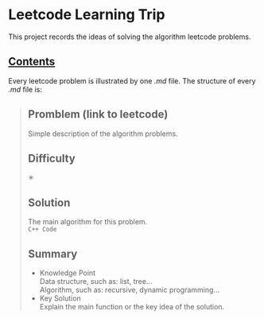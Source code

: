 # Leetcode Learning Trip
This project records the ideas of solving the algorithm leetcode problems.

## [Contents](Contents.md)
Every leetcode problem is illustrated by one *.md* file. The structure of every *.md* file is:

>## Promblem (link to leetcode)
>Simple description of the algorithm problems.
>## Difficulty
>✳
>## Solution
>The main algorithm for this problem.<br>
>`C++ Code`
>## Summary
>- Knowledge Point<br>
>Data structure, such as: list, tree...<br>
>Algorithm, such as: recursive, dynamic programming...
>- Key Solution<br>
>Explain the main function or the key idea of the solution.

